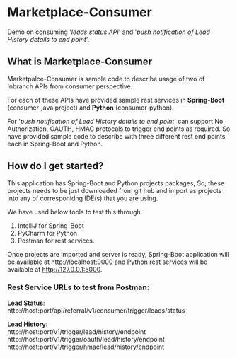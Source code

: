 # Marketplace-Consumer

Demo on consuming '_leads status API_' and '_push notification of Lead History details to end point_'.

## What is Marketplace-Consumer

Marketpalce-Consumer is sample code to describe usage of two of Inbranch APIs from consumer perspective. 

For each of these APIs have provided sample rest services in **Spring-Boot** (consumer-java project) and **Python** (consumer-python). 

For '_push notification of Lead History details to end point_' can support No Authorization, OAUTH, HMAC protocals to trigger end points as required.
So have provided sample code to describe with three different rest end points each in Spring-Boot and Python.

## How do I get started?

This application has Spring-Boot and Python projects packages, So, these projects needs to be just downloaded from git hub and import 
as projects into any of corresponidng IDE(s) that you are using. 

We have used below tools to test this through.
1. IntelliJ for Spring-Boot
2. PyCharm for Python
3. Postman for rest services. 
 

Once projects are imported and server is ready, Spring-Boot application will be available at http://localhost:9000 and 
Python rest services will be available at http://127.0.0.1:5000.


### Rest Service URLs to test from Postman:

**Lead Status**:   
http://host:port/api/referral/v1/consumer/trigger/leads/status  

**Lead History:**   
http://host:port/v1/trigger/lead/history/endpoint    
http://host:port/v1/trigger/oauth/lead/history/endpoint    
http://host:port/v1/trigger/hmac/lead/history/endpoint    